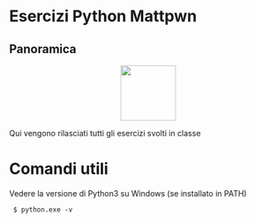 # Esercizi Python Mattpwn 

## Panoramica

<div align="center">
    <a href="https://www.python.org">
        <img src="https://www.python.org/static/community_logos/python-logo.png"
            width="100">
    </a>
</div>

Qui vengono rilasciati tutti gli esercizi svolti in classe 

# Comandi utili

Vedere la versione di Python3 su Windows (se installato in PATH)
 ```
  $ python.exe -v

 ```

